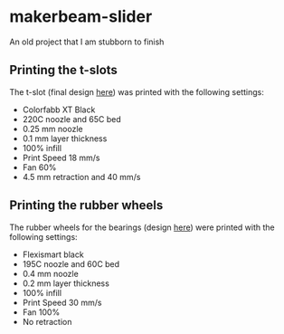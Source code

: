 # makerbeam-slider

An old project that I am stubborn to finish

## Printing the t-slots

The t-slot (final design [here](./files/makerbeam-tslot.FCStd)) was printed with the following settings:

- Colorfabb XT Black
- 220C noozle and 65C bed
- 0.25 mm noozle
- 0.1 mm layer thickness
- 100% infill
- Print Speed 18 mm/s
- Fan 60%
- 4.5 mm retraction and 40 mm/s

## Printing the rubber wheels

The rubber wheels for the bearings (design [here](./files/bearing-rubber.FCStd)) were printed with the following settings:

- Flexismart black
- 195C noozle and 60C bed
- 0.4 mm noozle
- 0.2 mm layer thickness
- 100% infill
- Print Speed 30 mm/s
- Fan 100%
- No retraction